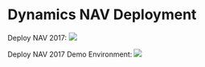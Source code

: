 # Dynamics NAV Deployment

Deploy NAV 2017:
<a href="https://portal.azure.com/#create/Microsoft.Template/uri/https%3A%2F%2Fraw.githubusercontent.com%2FNAVDEMO%2FNAV2017%2Fmaster%2Fdeploy.json" target="_blank">
    <img src="http://azuredeploy.net/deploybutton.png"/>
</a>

Deploy NAV 2017 Demo Environment:
<a href="https://portal.azure.com/#create/Microsoft.Template/uri/https%3A%2F%2Fraw.githubusercontent.com%2FNAVDEMO%2FNAV2017%2Fmaster%2Fdeploydemo.json" target="_blank">
    <img src="http://azuredeploy.net/deploybutton.png"/>
</a>
